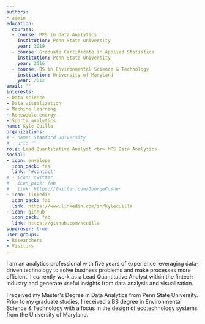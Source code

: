 ```yaml
---
authors:
- admin
education:
  courses:
  - course: MPS in Data Analytics
    institution: Penn State University
    year: 2019
  - course: Graduate Certificate in Applied Statistics
    institution: Penn State University
    year: 2016
  - course: BS in Environmental Science & Technology
    institution: University of Maryland
    year: 2012
email: ""
interests:
- Data science
- Data visualization
- Machine learning
- Renewable energy
- Sports analytics
name: Kyle Cuilla
organizations:
# - name: Stanford University
#   url: ""
role: Lead Quantitative Analyst <br> MPS Data Analytics
social:
- icon: envelope
  icon_pack: fas
  link: '#contact'
# - icon: twitter
#   icon_pack: fab
#   link: https://twitter.com/GeorgeCushen
- icon: linkedin
  icon_pack: fab
  link: https://www.linkedin.com/in/kylecuilla
- icon: github
  icon_pack: fab
  link: https://github.com/kcuilla
superuser: true
user_groups:
- Researchers
- Visitors
---
```


I am an analytics professional with five years of experience leveraging data-driven technology to solve business problems and make processes more efficient. I currently work as a Lead Quantitative Analyst within the fintech industry and generate useful insights from data analysis and visualization. 

I received my Master's Degree in Data Analytics from Penn State University. Prior to my graduate studies, I received a BS degree in Environmental Science & Technology with a focus in the design of ecotechnology systems from the University of Maryland. 

